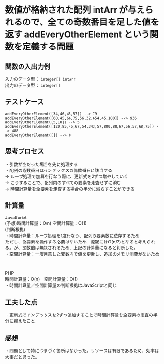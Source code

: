 # 数値が格納された配列 intArr が与えられるので、全ての奇数番目を足した値を返す addEveryOtherElement という関数を定義する問題

## 関数の入出力例
入力のデータ型： `integer[] intArr`<br>
出力のデータ型： `integer[]`<br>

## テストケース
`addEveryOtherElement([34,46,45,57]) --> 79`<br>
`addEveryOtherElement([60,45,66,75,56,32,654,45,100]) --> 936`<br>
`addEveryOtherElement([5,10]) --> 5`<br>
`addEveryOtherElement([120,85,45,67,54,343,57,800,88,67,56,57,68,75]) --> 488`<br>
`addEveryOtherElement([]) --> 0`<br>

## 思考プロセス
・引数が空だった場合を先に処理する<br>
・配列の奇数番目はインデックスの偶数番目に該当する<br>
→ ループ処理で加算を行なう際に、更新式を2ずつ増やしていく<br>
→ こうすることで、配列内のすべての要素を走査せずに済む<br>
→ 時間計算量を全要素を走査する場合の半分に減らすことができる<br>


## 計算量
JavaScript<br>
(予想)時間計算量：O(n) 空間計算量：O(1)<br>
(判断根拠)<br>
・時間計算量：ループ処理を1度行なう、配列の要素数に依存するため<br>
ただし、全要素を操作する必要はないため、厳密にはO(n/2)となると考えられる。が、定数倍は無視されるため、上記の計算量になると判断した。<br>
・空間計算量：一度用意した変数内で値を更新し、追加のメモリ消費がないため<br>

<br>

PHP<br>
時間計算量：O(n)　空間計算量：O(1)<br>
・時間計算量／空間計算量の判断根拠はJavaScriptと同じ<br>

## 工夫した点
・更新式でインデックスを2ずつ追加することで時間計算量を全要素の走査の半分に抑えたこと<br>

## 感想
・問題として特につまづく箇所はなかった。リソースは有限であるため、効率は大事だと思った。
